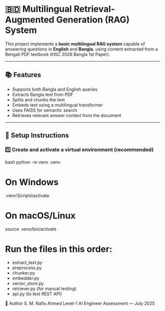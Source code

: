 # 🇧🇩 Multilingual Retrieval-Augmented Generation (RAG) System

This project implements a **basic multilingual RAG system** capable of answering questions in **English** and **Bangla**, using content extracted from a Bengali PDF textbook (HSC 2026 Bangla 1st Paper).

---

## 📚 Features

- Supports both Bangla and English queries
- Extracts Bangla text from PDF
- Splits and chunks the text
- Embeds text using a multilingual transformer
- Uses FAISS for semantic search
- Retrieves relevant answer context from the document

---

## 🔧 Setup Instructions

### 1️⃣ Create and activate a virtual environment (recommended)

bash
python -m venv .venv
# On Windows
.venv\Scripts\activate
# On macOS/Linux
source .venv/bin/activate

# Run the files in this order:
- extract_text.py
- preprocess.py
- chunker.py
- embedder.py
- vector_store.py
- retriever.py (for manual testing)
- api.py (to test REST API)

🙋 Author
S. M. Nafis Ahmed
Level-1 AI Engineer Assessment — July 2025
